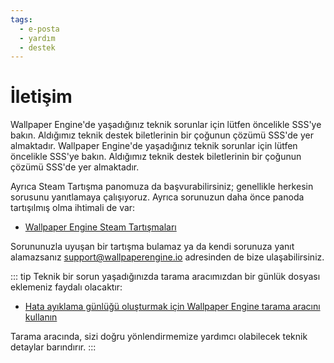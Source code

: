 ```yaml
---
tags:
  - e-posta
  - yardım
  - destek
---
```


# İletişim

Wallpaper Engine'de yaşadığınız teknik sorunlar için lütfen öncelikle SSS'ye bakın. Aldığımız teknik destek biletlerinin bir çoğunun çözümü SSS'de yer almaktadır. Wallpaper Engine'de yaşadığınız teknik sorunlar için lütfen öncelikle SSS'ye bakın. Aldığımız teknik destek biletlerinin bir çoğunun çözümü SSS'de yer almaktadır.

Ayrıca Steam Tartışma panomuza da başvurabilirsiniz; genellikle herkesin sorusunu yanıtlamaya çalışıyoruz. Ayrıca sorunuzun daha önce panoda tartışılmış olma ihtimali de var:

* [Wallpaper Engine Steam Tartışmaları](https://steamcommunity.com/app/431960/discussions/)

Sorununuzla uyuşan bir tartışma bulamaz ya da kendi sorunuza yanıt alamazsanız [support@wallpaperengine.io](mailto:support@wallpaperengine.io?subject=Support%20Request) adresinden de bize ulaşabilirsiniz.

::: tip Teknik bir sorun yaşadığınızda tarama aracımızdan bir günlük dosyası eklemeniz faydalı olacaktır:

* [Hata ayıklama günlüğü oluşturmak için Wallpaper Engine tarama aracını kullanın](debug/scantool)

Tarama aracında, sizi doğru yönlendirmemize yardımcı olabilecek teknik detaylar barındırır. :::